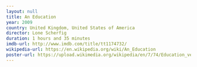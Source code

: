 ```yaml
---
layout: null
title: An Education
year: 2009
country: United Kingdom, United States of America
director: Lone Scherfig
duration: 1 hours and 35 minutes
imdb-url: http://www.imdb.com/title/tt1174732/
wikipedia-url: https://en.wikipedia.org/wiki/An_Education
poster-url: https://upload.wikimedia.org/wikipedia/en/7/74/Education_ver3.jpg
---
```

